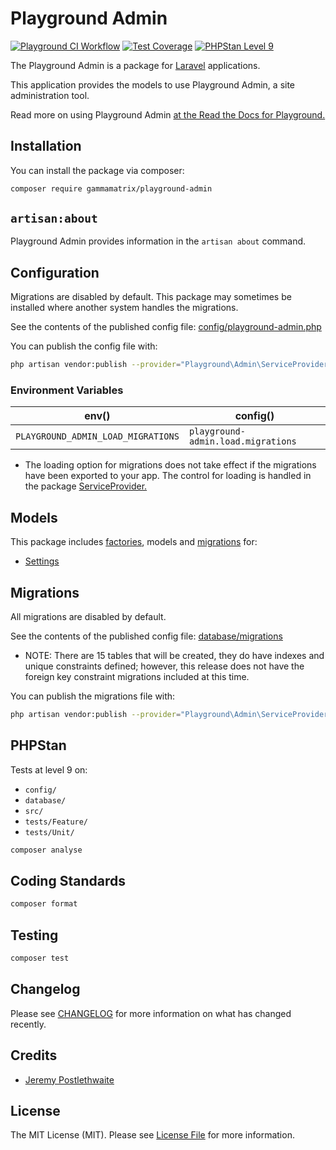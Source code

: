 # Playground Admin

[![Playground CI Workflow](https://github.com/gammamatrix/playground-admin/actions/workflows/ci.yml/badge.svg?branch=develop)](https://raw.githubusercontent.com/gammamatrix/playground-admin/testing/develop/testdox.txt)
[![Test Coverage](https://raw.githubusercontent.com/gammamatrix/playground-admin/testing/develop/coverage.svg)](tests)
[![PHPStan Level 9](https://img.shields.io/badge/PHPStan-level%209-brightgreen)](.github/workflows/ci.yml#L120)

The Playground Admin is a package for [Laravel](https://laravel.com/docs/11.x) applications.

This application provides the models to use Playground Admin, a site administration tool.

Read more on using Playground Admin [at the Read the Docs for Playground.](https://gammamatrix-playground.readthedocs.io/)

## Installation

You can install the package via composer:

```bash
composer require gammamatrix/playground-admin
```

## `artisan:about`

Playground Admin provides information in the `artisan about` command.

<!-- <img src="resources/docs/artisan-about-playground-admin.png" alt="screenshot of artisan about command with Playground Admin."> -->

## Configuration

Migrations are disabled by default. This package may sometimes be installed where another system handles the migrations.

See the contents of the published config file: [config/playground-admin.php](config/playground-admin.php)

You can publish the config file with:
```bash
php artisan vendor:publish --provider="Playground\Admin\ServiceProvider" --tag="playground-config"
```

### Environment Variables

|  env()                              | config()                            |
|-------------------------------------|-------------------------------------|
| `PLAYGROUND_ADMIN_LOAD_MIGRATIONS` | `playground-admin.load.migrations` |
- The loading option for migrations does not take effect if the migrations have been exported to your app. The control for loading is handled in the package [ServiceProvider.](src/ServiceProvider.php)

## Models

This package includes [factories](database/factories), models and [migrations](database/migrations) for:
- [Settings](src/Models/Setting.php)

## Migrations

All migrations are disabled by default.

See the contents of the published config file: [database/migrations](database/migrations)
- NOTE: There are 15 tables that will be created, they do have indexes and unique constraints defined; however, this release does not have the foreign key constraint migrations included at this time.

You can publish the migrations file with:
```bash
php artisan vendor:publish --provider="Playground\Admin\ServiceProvider" --tag="playground-migrations"
```

## PHPStan

Tests at level 9 on:
- `config/`
- `database/`
- `src/`
- `tests/Feature/`
- `tests/Unit/`

```sh
composer analyse
```

## Coding Standards

```sh
composer format
```

## Testing

```sh
composer test
```

## Changelog

Please see [CHANGELOG](CHANGELOG.md) for more information on what has changed recently.

## Credits

- [Jeremy Postlethwaite](https://github.com/gammamatrix)

## License

The MIT License (MIT). Please see [License File](LICENSE.md) for more information.
